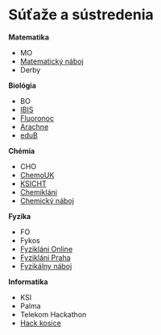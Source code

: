 # Súťaže a sústredenia

**Matematika**
- MO
- [Matematický náboj](https://math.naboj.org/sk/sk/)
- Derby

**Biológia**
- BO
- [IBIS](https://ibis.sci.muni.cz/ulohy)
- [Fluoronoc](https://fluorescencninoc.arach.cz/aktuality)
- [Arachne](https://arach.cz/)
- [eduB](https://www.edub.sk/steb/o-s%C3%BA%C5%A5a%C5%BEi)

**Chémia**
- CHO
- [ChemoUK](https://fns.uniba.sk/chemouk/)
- [KSICHT](https://ksicht.natur.cuni.cz/)
- [Chemikláni](http://chemiklani.cz/)
- [Chemický náboj](https://chemistry.naboj.org/sk/sk/)

**Fyzika**
- FO
- Fykos
- [Fyzikláni Online](https://online.fyziklani.cz/)
- [Fyzikláni Praha](https://fyziklani.cz/)
- [Fyzikálny náboj](https://physics.naboj.org/sk/sk/)

**Informatika**
- KSI
- Palma
- Telekom Hackathon
- [Hack kosice](https://hackkosice.com/)